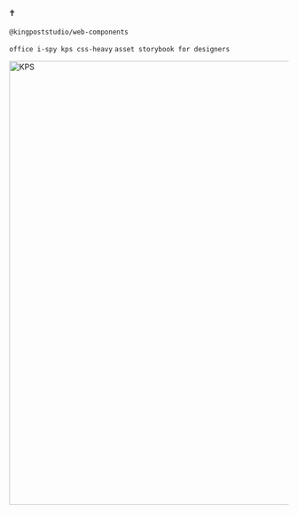 ## `✝`

`@kingpoststudio/web-components`

`office i-spy kps css-heavy`
`asset storybook for designers`

<a href="https://tlhfckoctbcr.com/" target="_blank">
  <img src="https://kingpoststudio.com/images/angel.png" alt="KPS" width="800" />
</a>
